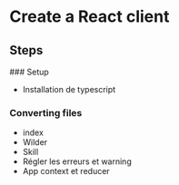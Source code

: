 # Create a React client

## Steps

### Setup

- Installation de typescript

### Converting files

- index
- Wilder
- Skill
- Régler les erreurs et warning
- App context et reducer
